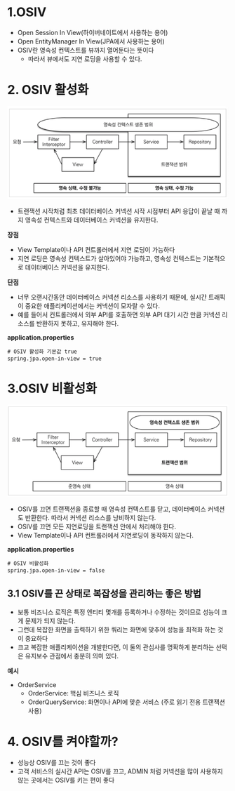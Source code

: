 # 1.OSIV

* Open Session In View(하이버네이트에서 사용하는 용어)
* Open EntityManager In View(JPA에서 사용하는 용어)
* OSIV란 영속성 컨텍스트를 뷰까지 열어둔다는 뜻이다
  * 따라서 뷰에서도 지연 로딩을 사용할 수 있다.

# 2. OSIV 활성화

![image-20211001202116866](./images/OSIV-on.png)

* 트랜잭션 시작처럼 최초 데이터베이스 커넥션 시작 시점부터 API 응답이 끝날 때 까지 영속성 컨텍스트와 데이터베이스 커넥션을 유지한다.

**장점**

* View Template이나 API 컨트롤러에서 지연 로딩이 가능하다
* 지연 로딩은 영속성 컨텍스트가 살아있어야 가능하고, 영속성 컨텍스트는 기본적으로 데이터베이스 커넥션을 유지한다.

**단점**

* 너무 오랜시간동안 데이터베이스 커넥션 리소스를 사용하기 때문에, 실시간 트래픽이 중요한 애플리케이션에서는 커넥션이 모자랄 수 있다.
* 예를 들어서 컨트롤러에서 외부 API를 호출하면 외부 API 대기 시간 만큼 커넥션 리소스를 반환하지 못하고, 유지해야 한다.

**application.properties**

```properties
# OSIV 활성화 기본값 true
spring.jpa.open-in-view = true
```



# 3.OSIV 비활성화

![image-20211001202203871](./images/OSIV-off.png)

* OSIV를 끄면 트랜잭션을 종료할 때 영속성 컨텍스트를 닫고, 데이터베이스 커넥션도 반환한다. 따라서 커넥션 리소스를 낭비하지 않는다.
* OSIV를 끄면 모든 지연로딩을 트랜잭션 안에서 처리해야 한다.
* View Template이나 API 컨트롤러에서 지연로딩이 동작하지 않는다.

**application.properties**

```properties
# OSIV 비활성화
spring.jpa.open-in-view = false
```

 

## 3.1 OSIV를 끈 상태로 복잡성을 관리하는 좋은 방법

* 보통 비즈니스 로직은 특정 엔티티 몇개를 등록하거나 수정하는 것이므로 성능이 크게 문제가 되지 않는다.
* 그런데 복잡한 화면을 출력하기 위한 쿼리는 화면에 맞추어 성능을 최적화 하는 것이 중요하다
* 크고 복잡한 애플리케이션을 개발한다면, 이 둘의 관심사를 명확하게 분리하는 선택은 유지보수 관점에서 충분히 의미 있다.

**예시**

* OrderService
  * OrderService: 핵심 비즈니스 로직
  * OrderQueryService: 화면이나 API에 맞춘 서비스 (주로 읽기 전용 트랜잭션 사용)



# 4. OSIV를 켜야할까?

* 성능상 OSIV를 끄는 것이 좋다
* 고객 서비스의 실시간 API는 OSIV를 끄고, ADMIN 처럼 커넥션을 많이 사용하지 않는 곳에서는 OSIV를 키는 편이 좋다